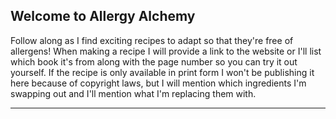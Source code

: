## Welcome to Allergy Alchemy

Follow along as I find exciting recipes to adapt so that they're free of allergens! When making a recipe I will provide a link to the website or I'll list which book it's from along with the page number so you can try it out yourself. If the recipe is only available in print form I won't be publishing it here because of copyright laws, but I will mention which ingredients I'm swapping out and I'll mention what I'm replacing them with.

<hr>

<!-- ```markdown

# Header 1
## Header 2
### Header 3

- Bulleted
- List

1. Numbered
2. List

**Bold** and _Italic_ and `Code` text

[Link](url) and ![Image](src)
```

For more details see [GitHub Flavored Markdown](https://guides.github.com/features/mastering-markdown/). -->
